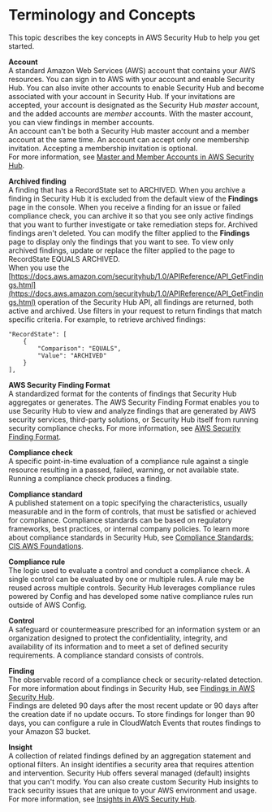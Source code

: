 # Terminology and Concepts<a name="securityhub-concepts"></a>

This topic describes the key concepts in AWS Security Hub to help you get started\.

**Account**  
A standard Amazon Web Services \(AWS\) account that contains your AWS resources\. You can sign in to AWS with your account and enable Security Hub\. You can also invite other accounts to enable Security Hub and become associated with your account in Security Hub\. If your invitations are accepted, your account is designated as the Security Hub *master* account, and the added accounts are *member* accounts\. With the master account, you can view findings in member accounts\.  
An account can't be both a Security Hub master account and a member account at the same time\. An account can accept only one membership invitation\. Accepting a membership invitation is optional\.  
For more information, see [Master and Member Accounts in AWS Security Hub](securityhub-accounts.md)\.

**Archived finding**  
A finding that has a RecordState set to ARCHIVED\. When you archive a finding in Security Hub it is excluded from the default view of the **Findings** page in the console\. When you receive a finding for an issue or failed compliance check, you can archive it so that you see only active findings that you want to further investigate or take remediation steps for\. Archived findings aren't deleted\. You can modify the filter applied to the **Findings** page to display only the findings that you want to see\. To view only archived findings, update or replace the filter applied to the page to RecordState EQUALS ARCHIVED\.  
When you use the [https://docs.aws.amazon.com/securityhub/1.0/APIReference/API_GetFindings.html](https://docs.aws.amazon.com/securityhub/1.0/APIReference/API_GetFindings.html) operation of the Security Hub API, all findings are returned, both active and archived\. Use filters in your request to return findings that match specific criteria\. For example, to retrieve archived findings:   

```
"RecordState": [ 
    { 
        "Comparison": "EQUALS",
        "Value": "ARCHIVED"
    }
],
```

**AWS Security Finding Format**  
A standardized format for the contents of findings that Security Hub aggregates or generates\. The AWS Security Finding Format enables you to use Security Hub to view and analyze findings that are generated by AWS security services, third\-party solutions, or Security Hub itself from running security compliance checks\. For more information, see [AWS Security Finding Format](securityhub-findings-format.md)\.

**Compliance check**  
A specific point\-in\-time evaluation of a compliance rule against a single resource resulting in a passed, failed, warning, or not available state\. Running a compliance check produces a finding\.

**Compliance standard**  
A published statement on a topic specifying the characteristics, usually measurable and in the form of controls, that must be satisfied or achieved for compliance\. Compliance standards can be based on regulatory frameworks, best practices, or internal company policies\. To learn more about compliance standards in Security Hub, see [Compliance Standards: CIS AWS Foundations](securityhub-standards.md)\.

**Compliance rule**  
The logic used to evaluate a control and conduct a compliance check\. A single control can be evaluated by one or multiple rules\. A rule may be reused across multiple controls\. Security Hub leverages compliance rules powered by Config and has developed some native compliance rules run outside of AWS Config\.

**Control**  
A safeguard or countermeasure prescribed for an information system or an organization designed to protect the confidentiality, integrity, and availability of its information and to meet a set of defined security requirements\. A compliance standard consists of controls\.

**Finding**  
The observable record of a compliance check or security\-related detection\.  
For more information about findings in Security Hub, see [Findings in AWS Security Hub](securityhub-findings.md)\.  
Findings are deleted 90 days after the most recent update or 90 days after the creation date if no update occurs\. To store findings for longer than 90 days, you can configure a rule in CloudWatch Events that routes findings to your Amazon S3 bucket\.

**Insight**  
A collection of related findings defined by an aggregation statement and optional filters\. An insight identifies a security area that requires attention and intervention\. Security Hub offers several managed \(default\) insights that you can't modify\. You can also create custom Security Hub insights to track security issues that are unique to your AWS environment and usage\. For more information, see [Insights in AWS Security Hub](securityhub-insights.md)\.